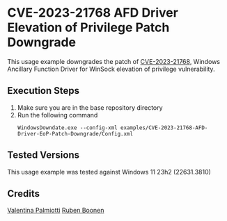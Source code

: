 # CVE-2023-21768 AFD Driver Elevation of Privilege Patch Downgrade

This usage example downgrades the patch of [CVE-2023-21768](https://msrc.microsoft.com/update-guide/vulnerability/CVE-2023-21768), Windows Ancillary Function Driver for WinSock elevation of privilege vulnerability.

## Execution Steps
1. Make sure you are in the base repository directory
2. Run the following command
    ```
    WindowsDowndate.exe --config-xml examples/CVE-2023-21768-AFD-Driver-EoP-Patch-Downgrade/Config.xml
    ```

## Tested Versions
This usage example was tested against Windows 11 23h2 (22631.3810)

## Credits
[Valentina Palmiotti](https://x.com/chompie1337)
[Ruben Boonen](https://x.com/FuzzySec)